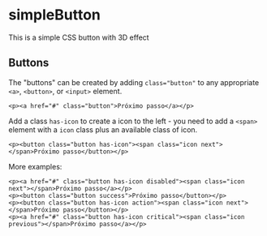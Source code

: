 # simpleButton
This is a simple CSS button with 3D effect

## Buttons ##

The "buttons" can be created by adding `class="button"` to any appropriate `<a>`, `<button>`, or `<input>` element.

    <p><a href="#" class="button">Próximo passo</a></p>

Add a class `has-icon` to create a icon to the left - you need to add a `<span>` element with a `icon` class plus an available class of icon.

    <p><button class="button has-icon"><span class="icon next"></span>Próximo passo</button></p>

More examples:

    <p><a href="#" class="button has-icon disabled"><span class="icon next"></span>Próximo passo</a></p>
    <p><button class="button success">Próximo passo</button></p>
    <p><button class="button has-icon action"><span class="icon next"></span>Próximo passo</button></p>
    <p><a href="#" class="button has-icon critical"><span class="icon previous"></span>Próximo passo</a></p>
